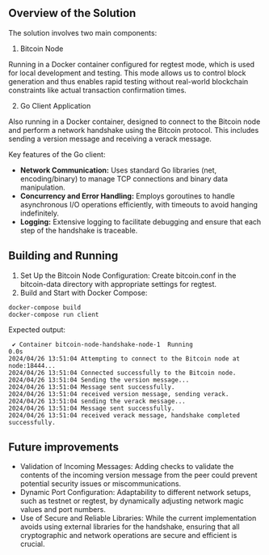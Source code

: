 
## Overview of the Solution
The solution involves two main components:

1. Bitcoin Node

Running in a Docker container configured for regtest mode, which is used for local development and testing. 
This mode allows us to control block generation and thus enables rapid testing without real-world blockchain 
constraints like actual transaction confirmation times.

2. Go Client Application 

Also running in a Docker container, designed to connect to the Bitcoin node and perform a network handshake using 
the Bitcoin protocol. This includes sending a version message and receiving a verack message.

Key features of the Go client:
- **Network Communication:** Uses standard Go libraries (net, encoding/binary) to manage TCP connections and binary 
data manipulation.
- **Concurrency and Error Handling:** Employs goroutines to handle asynchronous I/O operations efficiently, 
with timeouts to avoid hanging indefinitely.
- **Logging:** Extensive logging to facilitate debugging and ensure that each step of the handshake is traceable.


## Building and Running
1. Set Up the Bitcoin Node Configuration: Create bitcoin.conf in the bitcoin-data directory with appropriate settings for regtest.
2. Build and Start with Docker Compose:
```shell
docker-compose build
docker-compose run client
```
Expected output:
```shell
 ✔ Container bitcoin-node-handshake-node-1  Running                                                                                                                                                                                                                                                                0.0s 
2024/04/26 13:51:04 Attempting to connect to the Bitcoin node at node:18444...
2024/04/26 13:51:04 Connected successfully to the Bitcoin node.
2024/04/26 13:51:04 Sending the version message...
2024/04/26 13:51:04 Message sent successfully.
2024/04/26 13:51:04 received version message, sending verack.
2024/04/26 13:51:04 sending the verack message...
2024/04/26 13:51:04 Message sent successfully.
2024/04/26 13:51:04 received verack message, handshake completed successfully.
```

## Future improvements

- Validation of Incoming Messages: Adding checks to validate the contents of the incoming version message from the peer could prevent potential security issues or miscommunications.
- Dynamic Port Configuration: Adaptability to different network setups, such as testnet or regtest, by dynamically adjusting network magic values and port numbers.
- Use of Secure and Reliable Libraries: While the current implementation avoids using external libraries for the handshake, ensuring that all cryptographic and network operations are secure and efficient is crucial.